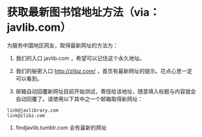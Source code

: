 # 获取最新图书馆地址方法（via： javlib.com）

为服务中国地区网友，取得最新网址的方法为：

1. 我们的入口 javlib.com ，希望可以记住这个永久地址。

1. 我们的秘密入口 http://zlibz.com/ ，首页有最新网址的提示。花点心思一定可以看到。

1. 邮箱自动回覆新网址目前开始测试，寄信给该地址，随意填入标题与内容就会自动回覆了。请使用以下其中之一个邮箱取得新网址：
  ```
  link@javlibrary.com
  link@zlibz.com
  ```
  
1. findjavlib.tumblr.com 会有最新的网址
